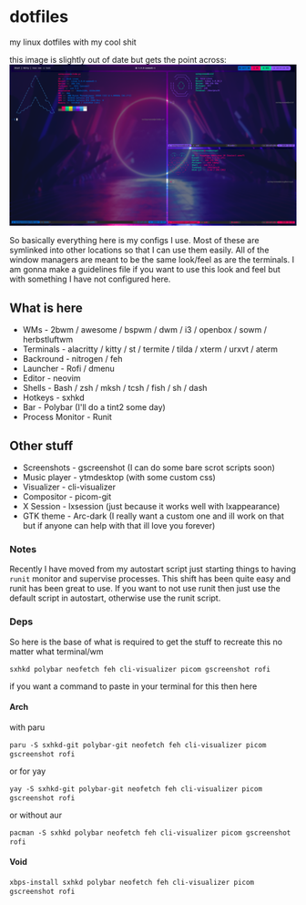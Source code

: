 # dotfiles
my linux dotfiles with my cool shit

this image is slightly out of date but gets the point across:
<img src="https://raw.githubusercontent.com/eatmyvenom/dotfiles/main/images/main.png">

So basically everything here is my configs I use. Most of these are symlinked into other locations so that I can use them easily.
All of the window managers are meant to be the same look/feel as are the terminals.
I am gonna make a guidelines file if you want to use this look and feel but with something I have not configured here.

## What is here

* WMs             - 2bwm / awesome / bspwm / dwm / i3 / openbox / sowm / herbstluftwm
* Terminals       - alacritty / kitty / st / termite / tilda / xterm / urxvt / aterm
* Backround       - nitrogen / feh
* Launcher        - Rofi / dmenu
* Editor          - neovim
* Shells          - Bash / zsh / mksh / tcsh / fish / sh / dash 
* Hotkeys         - sxhkd
* Bar             - Polybar (I'll do a tint2 some day)
* Process Monitor - Runit

## Other stuff

* Screenshots  - gscreenshot (I can do some bare scrot scripts soon)
* Music player - ytmdesktop (with some custom css)
* Visualizer   - cli-visualizer
* Compositor   - picom-git 
* X Session    - lxsession (just because it works well with lxappearance)
* GTK theme    - Arc-dark (I really want a custom one and ill work on that but if anyone can help with that ill love you forever)

### Notes

Recently I have moved from my autostart script just starting things to having `runit` monitor and supervise processes. This shift has been quite easy and runit has been great to use. If you want to not use runit then just use the default script in autostart, otherwise use the runit script.


### Deps

So here is the base of what is required to get the stuff to recreate this no matter what terminal/wm

```
sxhkd polybar neofetch feh cli-visualizer picom gscreenshot rofi
```

if you want a command to paste in your terminal for this then here

#### Arch

with paru
```
paru -S sxhkd-git polybar-git neofetch feh cli-visualizer picom gscreenshot rofi
```

or for yay
```
yay -S sxhkd-git polybar-git neofetch feh cli-visualizer picom gscreenshot rofi
```

or without aur
```
pacman -S sxhkd polybar neofetch feh cli-visualizer picom gscreenshot rofi
```

#### Void
```
xbps-install sxhkd polybar neofetch feh cli-visualizer picom gscreenshot rofi
```
